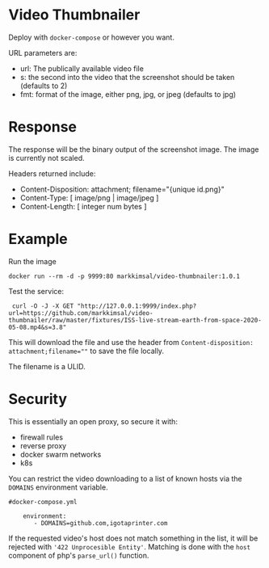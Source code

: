 Video Thumbnailer
===

Deploy with `docker-compose` or however you want.

URL parameters are:
 * url:  The publically available video file
 * s:  the second into the video that the screenshot should be taken (defaults to 2)
 * fmt:  format of the image, either png, jpg, or jpeg (defaults to jpg)

Response
===
The response will be the binary output of the screenshot image.  The image is currently not scaled.

Headers returned include:
 * Content-Disposition: attachment; filename="{unique id.png}"
 * Content-Type: [ image/png | image/jpeg ]
 * Content-Length: [ integer num bytes ]

Example
===

Run the image
```
docker run --rm -d -p 9999:80 markkimsal/video-thumbnailer:1.0.1
```

Test the service:
```
 curl -O -J -X GET "http://127.0.0.1:9999/index.php?url=https://github.com/markkimsal/video-thumbnailer/raw/master/fixtures/ISS-live-stream-earth-from-space-2020-05-08.mp4&s=3.8"
```
This will download the file and use the header from `Content-disposition: attachment;filename=""` to save the file locally.

The filename is a ULID.

Security
===
This is essentially an open proxy, so secure it with:
 * firewall rules
 * reverse proxy
 * docker swarm networks
 * k8s

You can restrict the video downloading to a list of known hosts via the `DOMAINS` environment variable.

```
#docker-compose.yml

    environment:
       - DOMAINS=github.com,igotaprinter.com
```

If the requested video's host does not match something in the list, it will be rejected with `'422 Unprocesible Entity'`.
Matching is done with the `host` component of php's `parse_url()` function.
